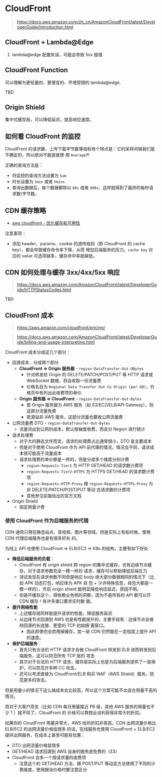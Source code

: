 # CloudFront

> https://docs.aws.amazon.com/zh_cn/AmazonCloudFront/latest/DeveloperGuide/Introduction.html

## CloudFront + Lambda@Edge

1. lambda@edge 配置失误，可能会导致 5xx 报错

## CloudFront Function

可以理解为更轻量的、更便宜的、环境受限的 lambda@edge.

TBD

## Origin Shield

集中式缓存层，可以降低延迟，提高响应速度。

## 如何看 CloudFront 的监控

CloudFront 的请求数、上传下载字节数等指标有个特点是：它的采样间隔我们是不确定的，所以绝对不能直接使
用 `Average`!!!

正确的查询方法是：

- 将监控的查询方法设置为 `Sum`
- 时长设置为 `1min` 或者 `5mins`
- 查询出数据后，每个数据都除以 `60s` 或者 `300s`，这样就得到了最终的每秒请求数/字节数。

## CDN 缓存策略

- [aws cloudfront - 优化缓存和可用性](https://docs.aws.amazon.com/zh_cn/AmazonCloudFront/latest/DeveloperGuide/ConfiguringCaching.html)

注意事项：

- 添加 header、params、cookie 的透传规则（即 CloudFront 的 cache key），都会导致缓存命令率下降，从而
  增加后端服务的压力。`cache key` 对应的 value 可选项越多，缓存命中率就越低。

## CDN 如何处理与缓存 3xx/4xx/5xx 响应

> https://docs.aws.amazon.com/AmazonCloudFront/latest/DeveloperGuide/HTTPStatusCodes.html

TBD

## CloudFront 成本

> https://aws.amazon.com/cloudfront/pricing/

> https://docs.aws.amazon.com/AmazonCloudFront/latest/DeveloperGuide/billing-and-usage-interpreting.html

CloudFront 成本分成这几个部分：

- 回源成本，分成两个部分
  - **CloudFront => Origin 服务器** - `region-DataTransfer-Out-OBytes`
    - 针对转发给 Origin 的 DELETE/PATCH/POST/PUT 等 HTTP 请求或 WebSocket 数据，将会收取一份流量费
    - 价格名目为 `Regional Data Transfer Out to Origin (per GB)`，价格页中有列出此收费项的单价
  - **Origin 服务器 => CloudFront** - `region-DataTransfer-Out-Bytes`
    - 若 Origin 服务器为 AWS 服务（如 S3/EC2/ELB/API Gateway），则这部分流量免费
    - 若源站非 AWS 服务，这部分流量也要收公网流量费
- 公网流量费 DTO - `region-DataTransfer-Out-Bytes`
  - 流量流出到公网的成本，默认按梯度收费，而且分 Region 进行统计
- 请求处理费
  - 对于大的静态文件而言，请求的处理费占比通常很小，DTO 是主要成本
  - 但是对于使用 CloudFront 作为 API 前代理的情况，情况会不同，请求成本很可能高于流量成本
  - 请求处理费的单价都是一样的，但是分成多个维度分别计费
    - `region-Requests-Tier1` 为 HTTP GET/HEAD 的请求数计费项
    - `region-Requests-Tier2-HTTPS` 为 HTTPS GET/HEAD 的请求数计费项
    - `region-Requests-HTTP-Proxy` 跟 `region-Requests-HTTPS-Proxy` 为非 DELETE/PATCH/POST/PUT 等动
      态请求数的计费项
    - 其他参见前面给出的官方文档
- Origin Shield
  - 固定按量计费

### 使用 CloudFront 作为后端服务的代理

CDN 通常只用在静态站点、音视频、图片等领域，但是实际上有些时候，使用 CDN 代理后端服务也是有很多好处
的。

为线上 API 也使用 CloudFront => ELB/EC2 => K8s 的结构，主要有如下好处：

- **降低后端服务的负载**：
  - CloudFront 有 origin shield 跨 region 的集中式缓存，也有边缘节点缓存。对于请求参数完全一模一样的
    请求，缓存可以帮助降低后端压力
  - 测试发现在请求参数不同但是响应 body 绝大部分数据相同的情况下（比如 APK 动态打包，响应体为 APK 母
    包 + 少许特殊信息，母包大都是一模一样的），开启 origin shield 能明显降低响应延迟，原因不明。
  - 但是开缓存这个，得依赖业务侧的洞察，因为不是所有的 API 都可以开 CDN 缓存！有许多接口要求实时数
    据。
- **提升网络性能**
  - 上述缓存层同样能提升请求的性能，降低服务延迟
  - 从边缘节点回源到 AWS 也是有性能提升的，主要手段有：边缘节点会维持回源的长连接、更宽的 TCP 初始拥
    塞窗口。
    - 因此即使完全禁用掉缓存，加一层 CDN 仍然能在一定程度上提升 API 的速度。
- **保护后端服务**：
  - 首先只有合法的 HTTP 请求才会被 CloudFront 转发到 ELB 进而转发到后端服务，这可以防范所有 TCP 层的
    攻击
  - 其次对于合法的 HTTP 请求，缓存层实际上也是为后端服务提供了一层保护，可以防范许多种 CC 攻击。
  - 还可以考虑直接为 CloudFront/ELB 购买 WAF（AWS Shield）服务，防范更多的攻击。

但是用量小的情况下这么搞成本会比较高，所以这个方案可能不太适合用量不高的情况。

而对于大客户而言（比如 CDN 每月用量接近 PB 级，其他 AWS 服务的用量也不少？）就不同了，CloudFront 的
价格可以靠商业谈判获得非常大的折扣。

如果你的 CloudFront 用量非常大，AWS 给的折扣非常高，CDN 出网流量价格比 ELB/EC2 的出网流量价格低很多
的话，在线服务也使用 CloudFront + ELB/EC2 提供出网服务，在成本上甚至可能有优惠：

- DTO 出网流量价格低很多
- GET/HEAD 请求回源到 AWS 自身的服务是免费的（S3）
- CloudFront 会多一个按请求量的收费项
  - 注意这个的 GET/HEAD 方法，跟 POST/PUT 等动态方法使用了不同的计费维度，使用跟谈价格时要注意区分
